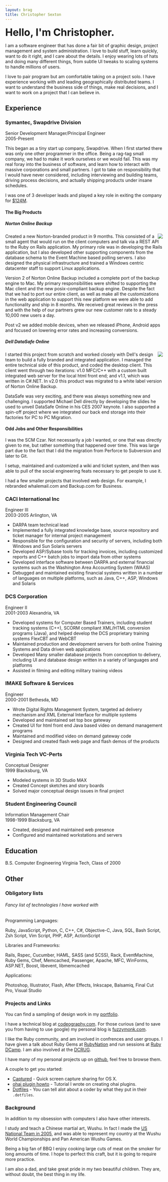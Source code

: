 ```yaml
---
layout: brag
title: Christopher Sexton
---
```

<!--# Christopher Sexton's CV -->

<span style="font-weight:bold;font-size:32px;">Hello, I'm Christopher.</span>

I am a software engineer that has done a fair bit of graphic design, project management and system administration. I love to build stuff, learn quickly, want to do it right, and I care about the details. I enjoy wearing lots of hats and doing many different things, from subtle UI tweaks to scaling systems to handle millions of users.

I love to pair program but am comfortable taking on a project solo. I have experience working with and leading geographically distributed teams. I want to understand the business side of things, make real decisions, and I want to work on a project that I can believe in. 

## Experience

### Symantec, Swapdrive Division
  <div class='byline'>
  Senior Development Manager/Principal Engineer
  <br/>
  2005-Present
  </div>

This began as a tiny start up company, Swapdrive. When I first started there was only one other programmer in the office. Being a rag-tag small company, we had to make it work ourselves or we would fail. This was my real foray into the business of software, and learn how to interact with massive corporations and small partners. I got to take on responsibility that I would have never considered, including interviewing and building teams, driving process decisions, and actually shipping products under insane schedules.

I was one of 3 developer leads and played a key role in exiting the company for [$124M](http://en.wikipedia.org/wiki/List_of_mergers_and_acquisitions_by_Symantec).

#### The Big Products

##### Norton Online Backup

<div style="float: right" class="noprint"><img src="/cv/images/nobu.png"></div>

Created a new Norton-branded product in 9 months. This consisted of a small agent that would run on the client computers and talk via a REST API to the Ruby on Rails application. My primary role was in developing the Rails application, but I also developed other supporting components from the database schema to the Event Machine based polling servers. I also designed the physical infrastructure and trained a Windows centric datacenter staff to support Linux applications.

Version 2 of Norton Online Backup included a complete port of the backup engine to Mac. My primary responsibilities were shifted to supporting the Mac client and the new posix-compliant backup engine. Despite the fact that we had to port our entire client, as well as make all the customizations in the web application to support this new platform we were able to add functionality and ship in 8 months. We received great reviews in the press and with the help of our partners grew our new customer rate to a steady 10,000 new users a day.

Post v2 we added mobile devices, when we released iPhone, Android apps and focused on lowering error rates and increasing conversions.


##### Dell DataSafe Online

<!--div style="float: right"><img src="http://i.dell.com/images/global/services/screenshot.jpg"></div-->
<div style="float: right" class="noprint"><img src="/cv/images/dso.png"></div>

I started this project from scratch and worked closely with Dell's design team to build a fully branded and integrated application. I managed the entire technical side of this product, and coded the desktop client. This client went through two iterations: v1.0 MFC/C++ with a custom built integrated web server for the local html front end; and v1.1, which was written in C#.NET. In v2.0 this product was migrated to a white label version of Norton Online Backup.

DataSafe was very exciting, and there was always something new and challenging. I supported Michael Dell directly by developing the slides he used to unveil DataSafe Online in his CES 2007 keynote. I also supported a spin-off project where we integrated our back end storage into their factories for PC to PC Migration.

#### Odd Jobs and Other Responsibilities

I was the SCM Czar. Not necessarily a job I wanted, or one that was directly given to me, but rather something that happened over time. This was large part due to the fact that I did the migration from Perforce to Subversion and later to Git.

I setup, maintained and customized a wiki and ticket system, and then was able to pull of the social engineering feats necessary to get people to use it.

I had a few smaller projects that involved web design. For example, I rebranded whalemail.com and Backup.com for Business.


### CACI International Inc

<div class='byline'>
Engineer III
<br/>
2003-2005 Arlington, VA
</div>

 * DARPA team technical lead
 * Implemented a fully integrated knowledge base, source repository and ticket manager for internal project management
 * Responsible for the configuration and security of servers, including both Windows and Sun Solaris servers
 * Developed ASP/Sybase tools for tracking invoices, including customized reports and C++ batch jobs to import data from other systems 
 * Developed interface software between DARPA and external financial systems such as the Washington Area Accounting System (WAAS)
 * Debugged and maintained existing financial systems written in a number of languages on multiple platforms, such as Java, C++, ASP, Windows and Solaris

### DCS Corporation 

<div class='byline'>
Engineer II
<br/>
2001-2003 Alexandria, VA
</div>

 * Developed systems for Computer Based Trainers, including student tracking systems (C++), SCORM compliant XML/HTML conversion programs (Java), and helped develop the DCS proprietary training systems FlexCBT and WebCBT
 * Maintained production and development servers for both online Training Systems and Data driven web applications
 * Developed Many smaller database projects from conception to delivery, including UI and database design written in a variety of languages and platforms
 * Assisted in filming and editing military training videos


### IMAKE Software & Services

<div class='byline'>
Engineer
<br/>
2000-2001 Bethesda, MD
</div>

 * Wrote Digital Rights Management System, targeted ad delivery mechanism and XML External Interface for multiple systems
 * Developed and maintained set top box gateway
 * Created UI for html front end Java based video on demand management programs
 * Maintained and modified video on demand gateway code
 * Designed and created flash web page and flash demos of the products

<!--
### Circuit City Stores, Inc.

<div class='byline'>
Programmer Intern
<br/>
1997–1999 Richmond, VA
</div>

 * Contributed to the versaDOS-Pascal to Unix-C conversion projects
 * Verified and Validated Circuit City Point of Sale system 
 -->

### Virginia Tech VC-Perts

<div class='byline'>
Conceptual Designer
<br/>
1999 Blacksburg, VA
</div>

 * Modeled systems in 3D Studio MAX
 * Created Concept sketches and story boards
 * Solved major conceptual design issues in final project

### Student Engineering Council

<div class='byline'>
Information Management Chair
<br/>
1998-1999 Blacksburg, VA
</div>

 * Created, designed and maintained web presence
 * Configured and maintained workstations and servers

## Education

B.S. Computer Engineering Virginia Tech, Class of 2000

## Other

### Obligatory lists

###### Fancy list of technologies I have worked with

Programming Languages:

Ruby, JavaScript, Python, C, C++, C#, Objective-C, Java, SQL, Bash Script, Zsh Script, Vim Script, PHP, ASP, ActionScript

Libraries and Frameworks:

Rails, Rspec, Cucumber, HAML, SASS (and SCSS), Rack, EventMachine, Ruby Gems, Chef, Memcached, Passenger, Apache, MFC, WinForms, ASP.NET, Boost, libevent, libmemcached

Applications:

Photoshop, Illustrator, Flash, After Effects, Inkscape, Balsamiq, Final Cut Pro, Visual Studio

### Projects and Links

You can find a sampling of design work in my [portfolio](/portfolio/).

I have a technical blog at [codeography.com](http://www.codeography.com/). For those curious (and to save you from having to use google) my personal blog is [fuzzymonk.com](http://www.fuzzymonk.com).

I like the Ruby community, and am involved in confrences and user groups. I have given a talk about Ruby Gems at [RubyNation](http://rubynation.org) and run sessions at [Ruby DCamp](http://rubydcamp.org/). I am also involved at the [DCRUG](http://www.meetup.com/dcruby/).

I have many of my personal projects up on [github](http://github.com/csexton), feel free to browse them.

A couple to get you started:

 * [Captured](http://github.com/csexton) - Quick screen capture sharing for OS X.
 * [ohai plugin howto](http://www.codeography.com/2009/10/21/creating-custom-ohai-plugins.html) - Tutorial I wrote on creating ohai plugins.
 * [Dotfiles](http://github.com/csexton/dotfiles) - You can tell alot about a coder by what they put in their `.dotfiles`.

### Background

In addition to my obsession with computers I also have other interests. 

I study and teach a Chinese martial art, Wushu. In fact I made the [US National Team in 2005](http://www.usawkf.com/news/detail.php?aid=334), and was able to represent my country at the Wushu World Championships and Pan American Wushu Games.

Being a big fan of BBQ I enjoy cooking large cuts of meat on the smoker for long amounts of time. I hope to perfect this craft, but it is going to require more practice.

I am also a dad, and take great pride in my two beautiful children. They are, without doubt, the best thing in my life.

